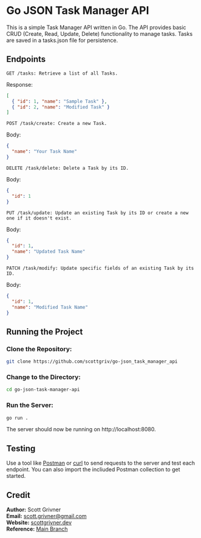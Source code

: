 # Go JSON Task Manager API

This is a simple Task Manager API written in Go. The API provides basic CRUD (Create, Read, Update, Delete) functionality to manage tasks. Tasks are saved in a tasks.json file for persistence.

## Endpoints
```GET /tasks: Retrieve a list of all Tasks.```

Response:
```json
[
  { "id": 1, "name": "Sample Task" },
  { "id": 2, "name": "Modified Task" }
]

```

```POST /task/create: Create a new Task.```

Body:
```json
{
  "name": "Your Task Name"
}
```

```DELETE /task/delete: Delete a Task by its ID.```

Body:
```json
{
  "id": 1
}
```

```PUT /task/update: Update an existing Task by its ID or create a new one if it doesn't exist.```

Body:
```json
{
  "id": 1,
  "name": "Updated Task Name"
}
```

```PATCH /task/modify: Update specific fields of an existing Task by its ID.```

Body:
```json
{
  "id": 1,
  "name": "Modified Task Name"
}
```

## Running the Project

### Clone the Repository:

```bash
git clone https://github.com/scottgriv/go-json_task_manager_api
```

### Change to the Directory:

```bash
cd go-json-task-manager-api
```

### Run the Server:
```bash
go run .
```

The server should now be running on http://localhost:8080.

## Testing
Use a tool like [Postman](https://www.postman.com/) or [curl](https://curl.se/) to send requests to the server and test each endpoint. You can also import the incliuded Postman collection to get started.

## Credit
**Author:** Scott Grivner <br>
**Email:** scott.grivner@gmail.com <br>
**Website:** [scottgrivner.dev](https://www.scottgriv.dev) <br>
**Reference:** [Main Branch](https://github.com/scottgriv/go-json_task_manager_api)